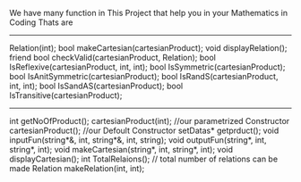 We have many function in This Project that help you in your Mathematics in Coding 
Thats are 

_________________________________________________________________________________
Relation(int);
    bool makeCartesian(cartesianProduct);
    void displayRelation();
    friend bool checkValid(cartesianProduct, Relation);
    bool IsReflexive(cartesianProduct, int, int);
    bool IsSymmetric(cartesianProduct);
    bool IsAnitSymmetric(cartesianProduct);
    bool IsRandS(cartesianProduct, int, int);
    bool IsSandAS(cartesianProduct);
    bool IsTransitive(cartesianProduct);

_________________________________________________________________________________

int getNoOfProduct();
    cartesianProduct(int); //our parametrized Constructor
    cartesianProduct();  //our Defoult Constructor
    setDatas* getprduct();
    void inputFun(string*&, int, string*&, int, string);
    void outputFun(string*, int, string*, int);
    void makeCartesian(string*, int, string*, int);
    void displayCartesian();
    int TotalRelaions(); // total number of relations can be made
    Relation makeRelation(int, int);
